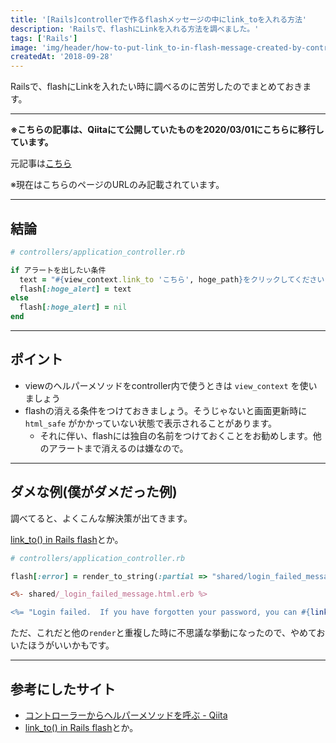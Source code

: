 ```yaml
---
title: '[Rails]controllerで作るflashメッセージの中にlink_toを入れる方法'
description: 'Railsで、flashにLinkを入れる方法を調べました。'
tags: ['Rails']
image: 'img/header/how-to-put-link_to-in-flash-message-created-by-controller.png'
createdAt: '2018-09-28'
---
```



Railsで、flashにLinkを入れたい時に調べるのに苦労したのでまとめておきます。

--------

**※こちらの記事は、Qiitaにて公開していたものを2020/03/01にこちらに移行しています。**

元記事は[こちら](https://qiita.com/dach1_ken/items/5845c45a951b14482364)

※現在はこちらのページのURLのみ記載されています。

--------

## 結論

```ruby
# controllers/application_controller.rb

if アラートを出したい条件
  text = "#{view_context.link_to 'こちら', hoge_path}をクリックしてください".html_safe
  flash[:hoge_alert] = text
else
  flash[:hoge_alert] = nil
end
```

-------

## ポイント

- viewのヘルパーメソッドをcontroller内で使うときは `view_context` を使いましょう
- flashの消える条件をつけておきましょう。そうじゃないと画面更新時に `html_safe` がかかっていない状態で表示されることがあります。
    - それに伴い、flashには独自の名前をつけておくことをお勧めします。他のアラートまで消えるのは嫌なので。

-------

## ダメな例(僕がダメだった例)

調べてると、よくこんな解決策が出てきます。

[link_to() in Rails flash](https://stackoverflow.com/questions/1598150/link-to-in-rails-flash)とか。

```ruby
# controllers/application_controller.rb

flash[:error] = render_to_string(:partial => "shared/login_failed_message")
```

```html.erb
<%- shared/_login_failed_message.html.erb %>

<%= "Login failed.  If you have forgotten your password, you can #{link_to('reset it', reset_path)}" %>
```

ただ、これだと他の`render`と重複した時に不思議な挙動になったので、やめておいたほうがいいかもです。

-------

## 参考にしたサイト

- [コントローラーからヘルパーメソッドを呼ぶ - Qiita](https://qiita.com/rin_mu/items/18353723c6a9d78d8473)
- [link_to() in Rails flash](https://stackoverflow.com/questions/1598150/link-to-in-rails-flash)とか。
